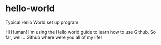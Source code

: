 # hello-world
Typical Hello World set up program

Hi Human!
I'm using the Hello world guide to learn how to use Github.
So far, well .. Github where were you all of my life!
